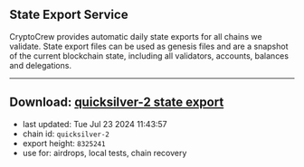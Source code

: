## State Export Service
CryptoCrew provides automatic daily state exports for all chains we validate. State export files can be used as genesis files and are a snapshot of the current blockchain state, including all validators, accounts, balances and delegations.

---
**Download: [quicksilver-2 state export](https://dl-eu2.ccvalidators.com/SERVICE/quicksilver/quicksilver-2_export_8325241.json)**
---

- last updated: Tue Jul 23 2024 11:43:57
- chain id: `quicksilver-2`
- export height: `8325241`
- use for: airdrops, local tests, chain recovery
